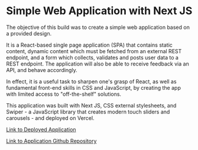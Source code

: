 # Simple Web Application with Next JS

The objective of this build was to create a simple web application based on a provided design. 

It is a React-based single page application (SPA) that contains static content, dynamic content which must be fetched from an external REST endpoint, and a form which collects, validates and posts user data to a REST endpoint. The application will also be able to receive feedback via an API, and behave accordingly.

In effect, it is a useful task to sharpen one's grasp of React, as well as fundamental front-end skills in CSS and JavaScript, by creating the app with limited access to "off-the-shelf" solutions.

This application was built with Next JS, CSS external stylesheets, and Swiper - a JavaScript library that creates modern touch sliders and carousels - and deployed on Vercel.

[Link to Deployed Application](https://cmong-nextjs-company-app.vercel.app/)

[Link to Application Github Repository](https://github.com/CcMong/cmong-nextjs-company-app)



